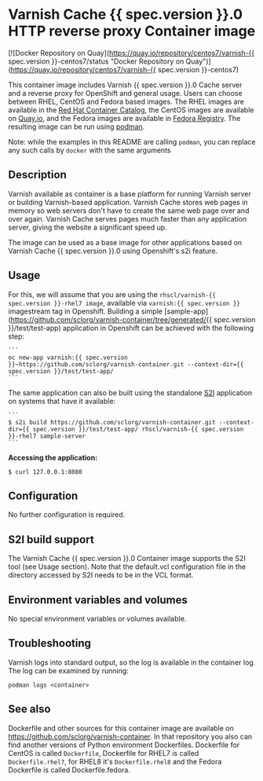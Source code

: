 Varnish Cache {{ spec.version }}.0 HTTP reverse proxy Container image
=====================================================

[![Docker Repository on Quay](https://quay.io/repository/centos7/varnish-{{ spec.version }}-centos7/status "Docker Repository on Quay")](https://quay.io/repository/centos7/varnish-{{ spec.version }}-centos7)

This container image includes Varnish {{ spec.version }}.0 Cache server and a reverse proxy for OpenShift and general usage.
Users can choose between RHEL, CentOS and Fedora based images.
The RHEL images are available in the [Red Hat Container Catalog](https://access.redhat.com/containers/),
the CentOS images are available on [Quay.io](https://quay.io/organization/centos7),
and the Fedora images are available in [Fedora Registry](https://registry.fedoraproject.org/).
The resulting image can be run using [podman](https://github.com/containers/libpod).

Note: while the examples in this README are calling `podman`, you can replace any such calls by `docker` with the same arguments

Description
-----------

Varnish available as container is a base platform for
running Varnish server or building Varnish-based application. 
Varnish Cache stores web pages in memory so web servers don't have to create 
the same web page over and over again. Varnish Cache serves pages much faster 
than any application server, giving the website a significant speed up.

The image can be used as a base image for other applications based on Varnish Cache {{ spec.version }}.0 using Openshift's s2i feature.


Usage
-----

For this, we will assume that you are using the `rhscl/varnish-{{ spec.version }}-rhel7 image`, available via `varnish:{{ spec.version }}` imagestream tag in Openshift.
Building a simple [sample-app](https://github.com/sclorg/varnish-container/tree/generated/{{ spec.version }}/test/test-app) application
in Openshift can be achieved with the following step:

    ```
    oc new-app varnish:{{ spec.version }}~https://github.com/sclorg/varnish-container.git --context-dir={{ spec.version }}/test/test-app/
    ```

The same application can also be built using the standalone [S2I](https://github.com/openshift/source-to-image) application on systems that have it available:

    ```
    $ s2i build https://github.com/sclorg/varnish-container.git --context-dir={{ spec.version }}/test/test-app/ rhscl/varnish-{{ spec.version }}-rhel7 sample-server
    ```

**Accessing the application:**
```
$ curl 127.0.0.1:8080
```


Configuration
-------------
No further configuration is required.


S2I build support
-----------------
The Varnish Cache {{ spec.version }}.0 Container image supports the S2I tool (see Usage section).
Note that the default.vcl configuration file in the directory accessed by S2I needs 
to be in the VCL format.

Environment variables and volumes
---------------------------------
No special environment variables or volumes available.

Troubleshooting
---------------
Varnish logs into standard output, so the log is available in the container log. The log can be examined by running:

    podman logs <container>


See also
--------
Dockerfile and other sources for this container image are available on
https://github.com/sclorg/varnish-container.
In that repository you also can find another versions of Python environment Dockerfiles.
Dockerfile for CentOS is called `Dockerfile`, Dockerfile for RHEL7 is called `Dockerfile.rhel7`,
for RHEL8 it's `Dockerfile.rhel8` and the Fedora Dockerfile is called Dockerfile.fedora.

